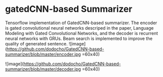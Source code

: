 # gatedCNN-based Summarizer
Tensorflow implementation of GatedCNN-based summarizer. The encoder is gated convolutional neural networks descriped in the paper, Language Modeling with Gated Convolutional Networks, and the decoder is recurrent neural networks with GRUs. Beam search is implemented to improve the quality of generated sentence.
![image](https://github.com/dodocho/GatedCNN-based-summarizer/blob/master/encoder.jpg =60x40)

![image](https://github.com/dodocho/GatedCNN-based-summarizer/blob/master/decoder.jpg =60x40)
